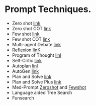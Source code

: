 <h1>Prompt Techniques.</h1>

<ul>
  <li>Zero shot  <a href=https://github.com/Cognizant-CDB-AIA-BAI-AI-OI/Prompt_Techniques/blob/master/MATH/Zeroshot.ipynb >link</a> </li>
  <li>Zero shot COT <a href=https://github.com/Cognizant-CDB-AIA-BAI-AI-OI/Prompt_Techniques/blob/master/MATH/Zeroshot_CoT.ipynb)>link</a>  </li>
  <li>Few shot <a href=https://github.com/Cognizant-CDB-AIA-BAI-AI-OI/Prompt_Techniques/blob/master/MATH/Fewshot.ipynb>link</a> </li>
  <li>Few shot COT <a href=https://github.com/Cognizant-CDB-AIA-BAI-AI-OI/Prompt_Techniques/blob/master/MATH/Fewshot_CoT.ipynb>link</a> </li>
  <li>Multi-agent Debate <a href=https://github.com/Cognizant-CDB-AIA-BAI-AI-OI/Prompt_Techniques/blob/master/JEE/MultiAgentDebate.ipynb>link</a> </li>
  <li>Reflexion <a href=https://github.com/Cognizant-CDB-AIA-BAI-AI-OI/Prompt_Techniques/blob/master/JEE/Reflexion.ipynb>linK</a> </li>
  <li>Program of Thought <a href=https://github.com/Cognizant-CDB-AIA-BAI-AI-OI/Prompt_Techniques/blob/master/JEE/Program_of_Thoughts.ipynb>linl</a> </li>
  <li>Self-Critic <a href=https://github.com/Cognizant-CDB-AIA-BAI-AI-OI/Prompt_Techniques/blob/master/JEE/Self_Critic.ipynb>link</a> </li>
  <li>Autoplan <a href=https://github.com/Cognizant-CDB-AIA-BAI-AI-OI/Prompt_Techniques/blob/master/MATH/Autoplan.ipynb>linl</a> </li>
  <li>AutoGen <a href=https://github.com/Cognizant-CDB-AIA-BAI-AI-OI/Prompt_Techniques/blob/master/MATH/Autogen.ipynb>link</a> </li>
  <li>Plan and Solve <a href=https://github.com/Cognizant-CDB-AIA-BAI-AI-OI/Prompt_Techniques/blob/master/Techniques_Akshat/MATH_PS.ipynb>link</a> </li>
  <li>Plan and Solve Plus <a href=https://github.com/Cognizant-CDB-AIA-BAI-AI-OI/Prompt_Techniques/blob/master/Techniques_Akshat/MATH_PSP.ipynb>link</a></li>
  <li>Med-Prompt <a href=https://github.com/Cognizant-CDB-AIA-BAI-AI-OI/Prompt_Techniques/blob/master/Techniques_Akshat/MATH_PSP.ipynb>Zeroshot</a> and <a href=https://github.com/Cognizant-CDB-AIA-BAI-AI-OI/Prompt_Techniques/blob/master/Techniques_Akshat/MATH_MedPrompt_fewshot.ipynb>Fewshot</a></li>
  <li>Language aided Tree Search</li>
  <li>Funsearch</li>
</ul>
